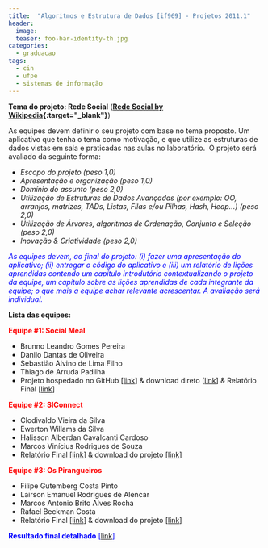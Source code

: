 ```yaml
---
title:  "Algoritmos e Estrutura de Dados [if969] - Projetos 2011.1"
header:
  image: 
  teaser: foo-bar-identity-th.jpg
categories: 
  - graduacao
tags:
  - cin
  - ufpe
  - sistemas de informação
---
```




**Tema do projeto: Rede Social** (**[Rede Social by Wikipedia](http://pt.wikipedia.org/wiki/Rede_social){:target="_blank"}**)

As equipes devem definir o seu projeto com base no tema proposto. Um aplicativo que tenha o tema como motivação, e que utilize as estruturas de dados vistas em sala e praticadas nas aulas no laboratório.  O projeto será avaliado da seguinte forma:

- _Escopo do projeto (peso 1,0)_
- _Apresentação e organização (peso 1,0)_
- _Domínio do assunto (peso 2,0)_
- _Utilização de Estruturas de Dados Avançadas (por exemplo: OO, arranjos, matrizes, TADs, Listas, Filas e/ou Pilhas, Hash, Heap...) (peso 2,0)_
- _Utilização de Árvores, algoritmos de Ordenação, Conjunto e Seleção (peso 2,0)_
- _Inovação & Criatividade (peso 2,0)_

<span style="color: #0000ff;">_As equipes devem, ao final do projeto: (i) fazer uma apresentação do aplicativo; (ii) entregar o código do aplicativo e (iii) um relatório de lições aprendidas contendo um capítulo introdutório contextualizando o projeto da equipe, um capítulo sobre as lições aprendidas de cada integrante da equipe; o que mais a equipe achar relevante acrescentar. A avaliação será individual._</span>

**Lista das equipes:**

<span style="color: #ff0000;">**Equipe #1: Social Meal**</span>

- Brunno Leandro Gomes Pereira
- Danilo Dantas de Oliveira
- Sebastião Alvino de Lima Filho
- Thiago de Arruda Padilha
- Projeto hospedado no GitHub [<a href="https://github.com/brunnogomes/social-meal" target="_blank">link</a>] & download direto [<a href="http://cl.ly/7zfW" target="_blank">link</a>] & Relatório Final [<a href="http://cl.ly/8FTb" target="_blank">link</a>]

<span style="color: #ff0000;">**Equipe #2: SIConnect**</span>

- Clodivaldo Vieira da Silva
- Ewerton Willams da Silva
- Halisson Alberdan Cavalcanti Cardoso
- Marcos Vinícius Rodrigues de Souza
- Relatório Final [<a href="http://cl.ly/8FCJ" target="_blank">link</a>] & download do projeto [<a href="http://cl.ly/8FSo" target="_blank">link</a>]

<span style="color: #ff0000;">**Equipe #3: Os Pirangueiros**</span>

- Filipe Gutemberg Costa Pinto
- Lairson Emanuel Rodrigues de Alencar
- Marcos Antonio Brito Alves Rocha
- Rafael Beckman Costa
- Relatório Final [<a href="http://cl.ly/8FUZ" target="_blank">link</a>] & download do projeto [<a href="http://cl.ly/8FmO" target="_blank">link</a>]

<span style="color: #0000ff;">**Resultado final detalhado** [<a href="http://cl.ly/8Flr" target="_blank">link</a>]</span>

